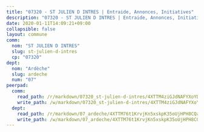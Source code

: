 ```yaml
---
title: "07320 - ST JULIEN D INTRES | Entraide, Annonces, Initiatives"
description: "07320 - ST JULIEN D INTRES | Entraide, Annonces, Initiatives"
date: 2020-01-11T14:09:21+09:00
collapsible: false
layout: commune
comm:
  nom: "ST JULIEN D INTRES"
  slug: st-julien-d-intres
  cp: "07320"
dept:
  nom: "Ardèche"
  slug: ardeche
  num: "07"
peerpad:
  comm:
    read_path: /r/markdown/07320_st-julien-d-intres/4XTTM4ziGJdNAFYXoYD8mLwqG3QdJRdjC12CoSLpMyANQfD9k
    write_path: /w/markdown/07320_st-julien-d-intres/4XTTM4ziGJdNAFYXoYD8mLwqG3QdJRdjC12CoSLpMyANQfD9k-K3TgTqxmwxvQGcTQPAk24KFTSA5ipcm9LSKRqHmaxPuadztdRD2UBfjtryKQgyEgjFGm52Rxja1DViQyn3vaL8TECJ2vopLuCJfE63pvsdECEevHAdbAXXJJvvdS9gbHKsisTxBU
  dept:
    read_path: /r/markdown/07_ardeche/4XTTM76t1KrvjKn5xskpK35oUjHPH8CQaLdMsC4TVbgaVPp9H
    write_path: /w/markdown/07_ardeche/4XTTM76t1KrvjKn5xskpK35oUjHPH8CQaLdMsC4TVbgaVPp9H-K3TgTz6XqMtb1TG26LozWQGWzYCmeEroVRKKCBntm7SADEzfC88gC5qx4GzHEVb3Y3CHH1FRtgCq45v9wokwFBFS6YysdmDNnD29f5C4C6FuF2ZpCUFJZY3XzmFx1kWscUwpw6qR
---
```


